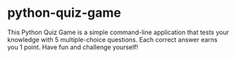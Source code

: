 # python-quiz-game
This Python Quiz Game is a simple command-line application that tests your knowledge with 5 multiple-choice questions. Each correct answer earns you 1 point. Have fun and challenge yourself!
